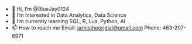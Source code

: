 - 👋 Hi, I’m @BlueJay0124
- 👀 I’m interested in Data Analytics, Data Science
- 🌱 I’m currently learning SQL, R, Lua, Python, AI
- 📫 How to reach me 
  Email: jarnistheorigial@gmail.com
  Phone: 463-207-6971

<!---
BlueJay0124/BlueJay0124 is a ✨ special ✨ repository because its `README.md` (this file) appears on your GitHub profile.
You can click the Preview link to take a look at your changes.
--->
